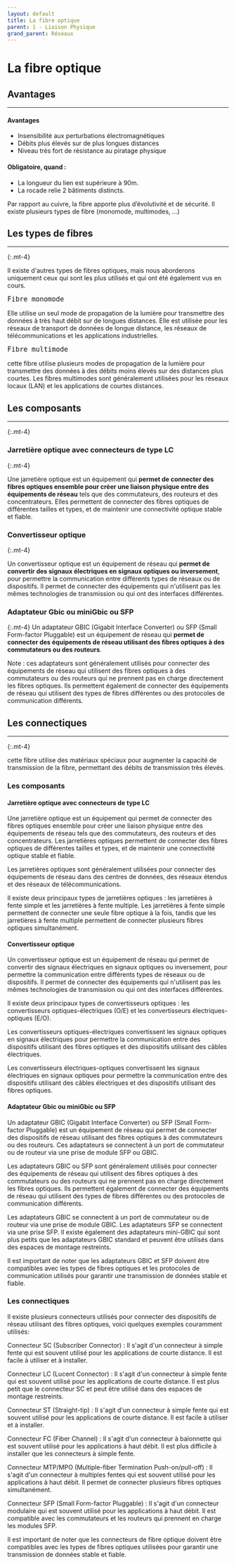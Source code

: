 ```yaml
---
layout: default
title: La fibre optique
parent: 1 - Liaison Physique
grand_parent: Réseaux
---
```


# La fibre optique

## Avantages

---

#### Avantages

- Insensibilité aux perturbations électromagnétiques
- Débits plus élevés sur de plus longues distances
- Niveau très fort de résistance au piratage physique

#### Obligatoire, quand :

- La longueur du lien est supérieure à 90m.
- La rocade relie 2 bâtiments distincts.

Par rapport au cuivre, la fibre apporte plus d’évolutivité et de sécurité.
Il existe plusieurs types de fibre (monomode, multimodes, ...)

## Les types de fibres

---

{:.mt-4}

Il existe d'autres types de fibres optiques, mais nous aborderons uniquement ceux qui sont les plus utilisés et qui ont été également vus en cours.

<span style='font-size:18px'>`Fibre monomode`</span>

Elle utilise un seul mode de propagation de la lumière pour transmettre des données à très haut débit sur de longues distances. Elle est utilisée pour les réseaux de transport de données de longue distance, les réseaux de télécommunications et les applications industrielles.

<span style='font-size:18px'>`Fibre multimode`</span>

cette fibre utilise plusieurs modes de propagation de la lumière pour transmettre des données à des débits moins élevés sur des distances plus courtes. Les fibres multimodes sont généralement utilisées pour les réseaux locaux (LAN) et les applications de courtes distances.

## Les composants

---

{:.mt-4}

### Jarretière optique avec connecteurs de type LC

{:.mt-4}

Une jarretière optique est un équipement qui **permet de connecter des fibres optiques ensemble pour créer une liaison physique entre des équipements de réseau** tels que des commutateurs, des routeurs et des concentrateurs. Elles permettent de connecter des fibres optiques de différentes tailles et types, et de maintenir une connectivité optique stable et fiable.

### Convertisseur optique

{:.mt-4}

Un convertisseur optique est un équipement de réseau qui **permet de convertir des signaux électriques en signaux optiques ou inversement**, pour permettre la communication entre différents types de réseaux ou de dispositifs. Il permet de connecter des équipements qui n'utilisent pas les mêmes technologies de transmission ou qui ont des interfaces différentes.

### Adaptateur Gbic ou miniGbic ou SFP

{:.mt-4}
Un adaptateur GBIC (Gigabit Interface Converter) ou SFP (Small Form-factor Pluggable) est un équipement de réseau qui **permet de connecter des équipements de réseau utilisant des fibres optiques à des commutateurs ou des routeurs**.

Note : ces adaptateurs sont généralement utilisés pour connecter des équipements de réseau qui utilisent des fibres optiques à des commutateurs ou des routeurs qui ne prennent pas en charge directement les fibres optiques. Ils permettent également de connecter des équipements de réseau qui utilisent des types de fibres différentes ou des protocoles de communication différents.

## Les connectiques

---

{:.mt-4}

cette fibre utilise des matériaux spéciaux pour augmenter la capacité de transmission de la fibre, permettant des débits de transmission très élevés.

### Les composants

#### Jarretière optique avec connecteurs de type LC

Une jarretière optique est un équipement qui permet de connecter des fibres optiques ensemble pour créer une liaison physique entre des équipements de réseau tels que des commutateurs, des routeurs et des concentrateurs. Les jarretières optiques permettent de connecter des fibres optiques de différentes tailles et types, et de maintenir une connectivité optique stable et fiable.

Les jarretières optiques sont généralement utilisées pour connecter des équipements de réseau dans des centres de données, des réseaux étendus et des réseaux de télécommunications.

Il existe deux principaux types de jarretières optiques : les jarretières à fente simple et les jarretières à fente multiple. Les jarretières à fente simple permettent de connecter une seule fibre optique à la fois, tandis que les jarretières à fente multiple permettent de connecter plusieurs fibres optiques simultanément.

#### Convertisseur optique

Un convertisseur optique est un équipement de réseau qui permet de convertir des signaux électriques en signaux optiques ou inversement, pour permettre la communication entre différents types de réseaux ou de dispositifs. Il permet de connecter des équipements qui n'utilisent pas les mêmes technologies de transmission ou qui ont des interfaces différentes.

Il existe deux principaux types de convertisseurs optiques : les convertisseurs optiques-électriques (O/E) et les convertisseurs électriques-optiques (E/O).

Les convertisseurs optiques-électriques convertissent les signaux optiques en signaux électriques pour permettre la communication entre des dispositifs utilisant des fibres optiques et des dispositifs utilisant des câbles électriques.

Les convertisseurs électriques-optiques convertissent les signaux électriques en signaux optiques pour permettre la communication entre des dispositifs utilisant des câbles électriques et des dispositifs utilisant des fibres optiques.

#### Adaptateur Gbic ou miniGbic ou SFP

Un adaptateur GBIC (Gigabit Interface Converter) ou SFP (Small Form-factor Pluggable) est un équipement de réseau qui permet de connecter des dispositifs de réseau utilisant des fibres optiques à des commutateurs ou des routeurs. Ces adaptateurs se connectent à un port de commutateur ou de routeur via une prise de module SFP ou GBIC.

Les adaptateurs GBIC ou SFP sont généralement utilisés pour connecter des équipements de réseau qui utilisent des fibres optiques à des commutateurs ou des routeurs qui ne prennent pas en charge directement les fibres optiques. Ils permettent également de connecter des équipements de réseau qui utilisent des types de fibres différentes ou des protocoles de communication différents.

Les adaptateurs GBIC se connectent à un port de commutateur ou de routeur via une prise de module GBIC. Les adaptateurs SFP se connectent via une prise SFP. Il existe également des adaptateurs mini-GBIC qui sont plus petits que les adaptateurs GBIC standard et peuvent être utilisés dans des espaces de montage restreints.

Il est important de noter que les adaptateurs GBIC et SFP doivent être compatibles avec les types de fibres optiques et les protocoles de communication utilisés pour garantir une transmission de données stable et fiable.

### Les connectiques

Il existe plusieurs connecteurs utilisés pour connecter des dispositifs de réseau utilisant des fibres optiques, voici quelques exemples couramment utilisés:

Connecteur SC (Subscriber Connector) : Il s'agit d'un connecteur à simple fente qui est souvent utilisé pour les applications de courte distance. Il est facile à utiliser et à installer.

Connecteur LC (Lucent Connector) : Il s'agit d'un connecteur à simple fente qui est souvent utilisé pour les applications de courte distance. Il est plus petit que le connecteur SC et peut être utilisé dans des espaces de montage restreints.

Connecteur ST (Straight-tip) : Il s'agit d'un connecteur à simple fente qui est souvent utilisé pour les applications de courte distance. Il est facile à utiliser et à installer.

Connecteur FC (Fiber Channel) : Il s'agit d'un connecteur à baïonnette qui est souvent utilisé pour les applications à haut débit. Il est plus difficile à installer que les connecteurs à simple fente.

Connecteur MTP/MPO (Multiple-fiber Termination Push-on/pull-off) : Il s'agit d'un connecteur à multiples fentes qui est souvent utilisé pour les applications à haut débit. Il permet de connecter plusieurs fibres optiques simultanément.

Connecteur SFP (Small Form-factor Pluggable) : Il s'agit d'un connecteur modulaire qui est souvent utilisé pour les applications à haut débit. Il est compatible avec les commutateurs et les routeurs qui prennent en charge les modules SFP.

Il est important de noter que les connecteurs de fibre optique doivent être compatibles avec les types de fibres optiques utilisées pour garantir une transmission de données stable et fiable.
